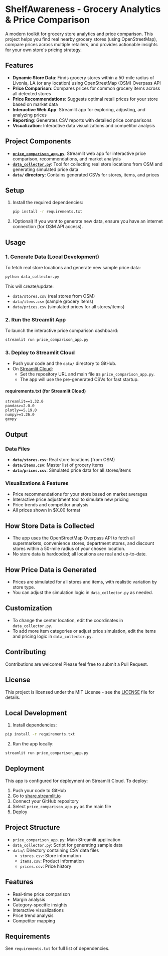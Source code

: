 # ShelfAwareness - Grocery Analytics & Price Comparison

A modern toolkit for grocery store analytics and price comparison. This project helps you find real nearby grocery stores (using OpenStreetMap), compare prices across multiple retailers, and provides actionable insights for your own store's pricing strategy.

## Features

- **Dynamic Store Data**: Finds grocery stores within a 50-mile radius of Livonia, LA (or any location) using OpenStreetMap (OSM) Overpass API
- **Price Comparison**: Compares prices for common grocery items across all detected stores
- **Price Recommendations**: Suggests optimal retail prices for your store based on market data
- **Interactive Web App**: Streamlit app for exploring, adjusting, and analyzing prices
- **Reporting**: Generates CSV reports with detailed price comparisons
- **Visualization**: Interactive data visualizations and competitor analysis

## Project Components

- **[`price_comparison_app.py`](price_comparison_app.py)**: Streamlit web app for interactive price comparison, recommendations, and market analysis
- **[`data_collector.py`](data_collector.py)**: Tool for collecting real store locations from OSM and generating simulated price data
- **`data/` directory**: Contains generated CSVs for stores, items, and prices

## Setup

1. Install the required dependencies:
   ```bash
   pip install -r requirements.txt
   ```

2. (Optional) If you want to generate new data, ensure you have an internet connection (for OSM API access).

## Usage

### 1. Generate Data (Local Development)
To fetch real store locations and generate new sample price data:
```bash
python data_collector.py
```
This will create/update:
- `data/stores.csv` (real stores from OSM)
- `data/items.csv` (sample grocery items)
- `data/prices.csv` (simulated prices for all stores/items)

### 2. Run the Streamlit App
To launch the interactive price comparison dashboard:
```bash
streamlit run price_comparison_app.py
```

### 3. Deploy to Streamlit Cloud
- Push your code and the `data/` directory to GitHub.
- On [Streamlit Cloud](https://streamlit.io/cloud):
  - Set the repository URL and main file as `price_comparison_app.py`.
  - The app will use the pre-generated CSVs for fast startup.

#### requirements.txt (for Streamlit Cloud)
```
streamlit==1.32.0
pandas>=2.0.0
plotly==5.19.0
numpy>=1.26.0
geopy
```

## Output

### Data Files
- **`data/stores.csv`**: Real store locations (from OSM)
- **`data/items.csv`**: Master list of grocery items
- **`data/prices.csv`**: Simulated price data for all stores/items

### Visualizations & Features
- Price recommendations for your store based on market averages
- Interactive price adjustment tool to simulate new pricing
- Price trends and competitor analysis
- All prices shown in $X.00 format

## How Store Data is Collected
- The app uses the OpenStreetMap Overpass API to fetch all supermarkets, convenience stores, department stores, and discount stores within a 50-mile radius of your chosen location.
- No store data is hardcoded; all locations are real and up-to-date.

## How Price Data is Generated
- Prices are simulated for all stores and items, with realistic variation by store type.
- You can adjust the simulation logic in `data_collector.py` as needed.

## Customization
- To change the center location, edit the coordinates in `data_collector.py`.
- To add more item categories or adjust price simulation, edit the items and pricing logic in `data_collector.py`.

## Contributing
Contributions are welcome! Please feel free to submit a Pull Request.

## License
This project is licensed under the MIT License - see the [LICENSE](LICENSE) file for details.

## Local Development

1. Install dependencies:
```bash
pip install -r requirements.txt
```

2. Run the app locally:
```bash
streamlit run price_comparison_app.py
```

## Deployment

This app is configured for deployment on Streamlit Cloud. To deploy:

1. Push your code to GitHub
2. Go to [share.streamlit.io](https://share.streamlit.io)
3. Connect your GitHub repository
4. Select `price_comparison_app.py` as the main file
5. Deploy

## Project Structure

- `price_comparison_app.py`: Main Streamlit application
- `data_collector.py`: Script for generating sample data
- `data/`: Directory containing CSV data files
  - `stores.csv`: Store information
  - `items.csv`: Product information
  - `prices.csv`: Price history

## Features

- Real-time price comparison
- Margin analysis
- Category-specific insights
- Interactive visualizations
- Price trend analysis
- Competitor mapping

## Requirements

See `requirements.txt` for full list of dependencies.